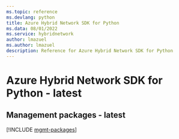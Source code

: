 ```yaml
---
ms.topic: reference
ms.devlang: python
title: Azure Hybrid Network SDK for Python
ms.data: 08/01/2022
ms.service: hybridnetwork
author: lmazuel
ms.author: lmazuel
description: Reference for Azure Hybrid Network SDK for Python
---
```

# Azure Hybrid Network SDK for Python - latest

## Management packages - latest
[!INCLUDE [mgmt-packages](hybrid-network-mgmt-index.md)]